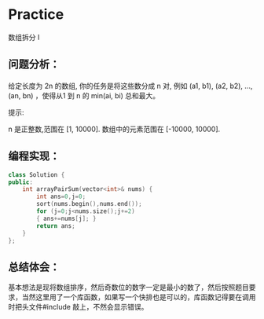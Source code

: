 # Practice
数组拆分 I
## 问题分析：
#### 
给定长度为 2n 的数组, 你的任务是将这些数分成 n 对, 例如 (a1, b1), (a2, b2), ..., (an, bn) ，使得从1 到 n 的 min(ai, bi) 总和最大。

提示:

n 是正整数,范围在 [1, 10000].
数组中的元素范围在 [-10000, 10000].
## 编程实现：
```C++
class Solution {
public:
    int arrayPairSum(vector<int>& nums) {
        int ans=0,j=0;
        sort(nums.begin(),nums.end());
        for (j=0;j<nums.size();j+=2) 
        { ans+=nums[j]; }
        return ans;   
    }
};
```
## 总结体会：
基本想法是现将数组排序，然后奇数位的数字一定是最小的数了，然后按照题目要求，当然这里用了一个库函数，如果写一个快排也是可以的，库函数记得要在调用时把头文件#include <algorithm>敲上，不然会显示错误。